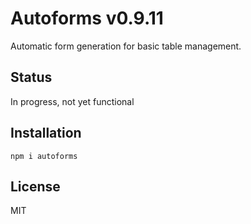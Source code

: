 # Autoforms v0.9.11

Automatic form generation for basic table management.

## Status

In progress, not yet functional

## Installation

`npm i autoforms`

## License

MIT
